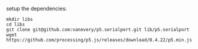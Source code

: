 setup the dependencies:

    mkdir libs
    cd libs
    git clone git@github.com:vanevery/p5.serialport.git lib/p5.serialport
    wget https://github.com/processing/p5.js/releases/download/0.4.22/p5.min.js